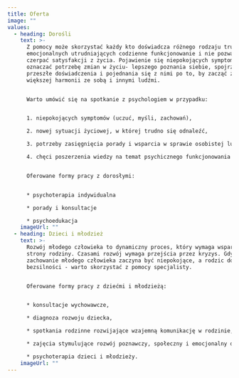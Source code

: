 ```yaml
---
title: Oferta
image: ""
values:
  - heading: Dorośli
    text: >-
      Z pomocy może skorzystać każdy kto doświadcza różnego rodzaju trudności
      emocjonalnych utrudniających codzienne funkcjonowanie i nie pozwalających
      czerpać satysfakcji z życia. Pojawienie się niepokojących symptomów może
      oznaczać potrzebę zmian w życiu- lepszego poznania siebie, spojrzenia na
      przeszłe doświadczenia i pojednania się z nimi po to, by zacząć żyć w
      większej harmonii ze sobą i innymi ludźmi.


      Warto umówić się na spotkanie z psychologiem w przypadku:


      1. niepokojących symptomów (uczuć, myśli, zachowań),

      2. nowej sytuacji życiowej, w której trudno się odnaleźć,

      3. potrzeby zasięgnięcia porady i wsparcia w sprawie osobistej lub rodzinnej,

      4. chęci poszerzenia wiedzy na temat psychicznego funkcjonowania człowieka oraz lepszego porozumiewania się z innymi.


      Oferowane formy pracy z dorosłymi:


      * psychoterapia indywidualna

      * porady i konsultacje

      * psychoedukacja
    imageUrl: ""
  - heading: Dzieci i młodzież
    text: >-
      Rozwój młodego człowieka to dynamiczny proces, który wymaga wsparcia ze
      strony rodziny. Czasami rozwój wymaga przejścia przez kryzys. Gdy
      zachowanie młodego człowieka zaczyna być niepokojące, a rodzic doświadcza
      bezsilności - warto skorzystać z pomocy specjalisty.


      Oferowane formy pracy z dziećmi i młodzieżą:


      * konsultacje wychowawcze,

      * diagnoza rozwoju dziecka,

      * spotkania rodzinne rozwijające wzajemną komunikację w rodzinie,

      * zajęcia stymulujące rozwój poznawczy, społeczny i emocjonalny dla dzieci w każdym wieku,

      * psychoterapia dzieci i młodzieży.
    imageUrl: ""
---
```

